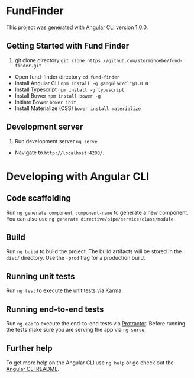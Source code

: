 # FundFinder

This project was generated with [Angular CLI](https://github.com/angular/angular-cli) version 1.0.0.

## Getting Started with Fund Finder
1. git clone directory `git clone https://github.com/stormihoebe/fund-finder.git`
* Open fund-finder directory `cd fund-finder`
* Install Angular CLI `npm install -g @angular/cli@1.0.0`
* Install Typescript `npm install -g typescript`
* Install Bower `npm install bower -g`
* Initiate Bower `bower init`
* Install Materialize (CSS) `bower install materialize`

## Development server

1. Run development server `ng serve`
* Navigate to `http://localhost:4200/`.


# Developing with Angular CLI
## Code scaffolding

Run `ng generate component component-name` to generate a new component. You can also use `ng generate directive/pipe/service/class/module`.

## Build

Run `ng build` to build the project. The build artifacts will be stored in the `dist/` directory. Use the `-prod` flag for a production build.

## Running unit tests

Run `ng test` to execute the unit tests via [Karma](https://karma-runner.github.io).

## Running end-to-end tests

Run `ng e2e` to execute the end-to-end tests via [Protractor](http://www.protractortest.org/).
Before running the tests make sure you are serving the app via `ng serve`.

## Further help

To get more help on the Angular CLI use `ng help` or go check out the [Angular CLI README](https://github.com/angular/angular-cli/blob/master/README.md).

